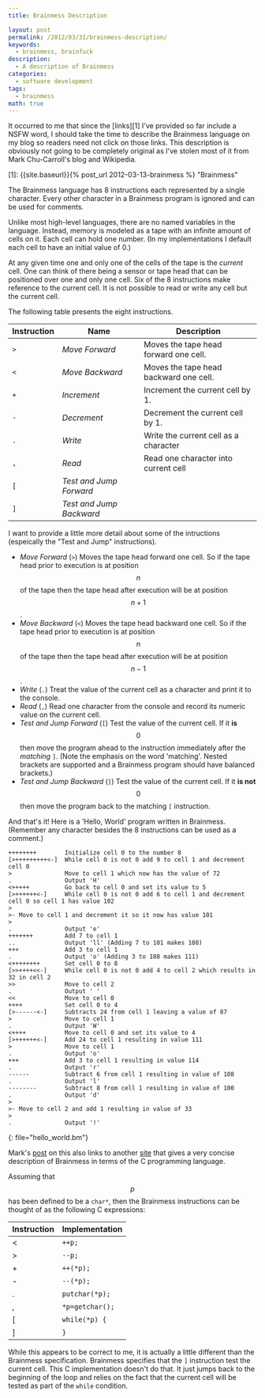 ```yaml
---
title: Brainmess Description

layout: post
permalink: /2012/03/31/brainmess-description/
keywords:
  - brainmess, brainfuck
description:
  - A description of Brainmess
categories:
  - software development
tags:
  - brainmess
math: true
---
```


It occurred to me that since the [links][1] I've provided so far include a NSFW word, I should take the time to describe the Brainmess language on my blog so readers need not click on those links. This description is obviously not going to be completely original as I've stolen most of it from Mark Chu-Carroll's blog and Wikipedia.

 [1]: {{site.baseurl}}{% post_url 2012-03-13-brainmess %} "Brainmess"
<!--more-->

The Brainmess language has 8 instructions each represented by a single character. Every other character in a Brainmess program is ignored and can be used for comments.

Unlike most high-level languages, there are no named variables in the language. Instead, memory is modeled as a tape with an infinite amount of cells on it. Each cell can hold one number. (In my implementations I default each cell to have an initial value of 0.)

At any given time one and only one of the cells of the tape is the *current* cell. One can think of there being a sensor or tape head that can be positioned over one and only one cell. Six of the 8 instructions make reference to the current cell. It is not possible to read or write any cell but the current cell.

The following table presents the eight instructions.

| Instruction | Name                     | Description                            |
| ----------- | ------------------------ | -------------------------------------- |
| `>`         | *Move Forward*           | Moves the tape head forward one cell.  |
| `<`         | *Move Backward*          | Moves the tape head backward one cell. |
| `+`         | *Increment*              | Increment the current cell by 1.       |
| `-`         | *Decrement*              | Decrement the current cell by 1.       |
| `.`         | *Write*                  | Write the current cell as a character  |
| `,`         | *Read*                   | Read one character into current cell   |
| `[`         | *Test and Jump Forward*  |                                        |
| `]`         | *Test and Jump Backward* |                                        |

I want to provide a little more detail about some of the intructions (espeically the "Test and Jump" instructions).

- *Move Forward* (`>`) Moves the tape head forward one cell. So if the tape head prior to execution is at position $$n$$ of the tape then the tape head after execution will be at position $$n+1$$.
- *Move Backward* (`<`) Moves the tape head backward one cell. So if the tape head prior to execution is at position $$n$$ of the tape then the tape head after execution will be at position $$n-1$$.
- *Write* (`.`)  Treat the value of the current cell as a character and print it to the console.
- *Read* (`,`) Read one character from the console and record its numeric value on the current cell.
- *Test and Jump Forward* (`[`) Test the value of the current cell. If it **is** $$0$$ then move the program ahead to the instruction immediately after the *matching* `]`. (Note the emphasis on the word 'matching'. Nested brackets are supported and a Brainmess program should have balanced brackets.)
- *Test and Jump Backward* (`]`) Test the value of the current cell. If it **is not** $$0$$ then move the program back to the matching `[` instruction.

And that's it! Here is a 'Hello, World' program written in Brainmess. (Remember any character besides the 8 instructions can be used as a comment.)

```text
++++++++        Initialize cell 0 to the number 8
[>+++++++++<-]  While cell 0 is not 0 add 9 to cell 1 and decrement cell 0
>               Move to cell 1 which now has the value of 72
.               Output 'H'
<+++++          Go back to cell 0 and set its value to 5
[>++++++<-]     While cell 0 is not 0 add 6 to cell 1 and decrement cell 0 so cell 1 has value 102
>
>- Move to cell 1 and decrement it so it now has value 101
>
.               Output 'e'
+++++++         Add 7 to cell 1
..              Output 'll' (Adding 7 to 101 makes 108)
+++             Add 3 to cell 1
.               Output 'o' (Adding 3 to 108 makes 111)
<++++++++       Set cell 0 to 8
[>>++++<<-]     While cell 0 is not 0 add 4 to cell 2 which results in 32 in cell 2
>>              Move to cell 2
.               Output ' '
<<              Move to cell 0
++++            Set cell 0 to 4
[>------<-]     Subtracts 24 from cell 1 leaving a value of 87
>               Move to cell 1
.               Output 'W'
<++++           Move to cell 0 and set its value to 4
[>++++++<-]     Add 24 to cell 1 resulting in value 111
>               Move to cell 1
.               Output 'o'
+++             Add 3 to cell 1 resulting in value 114
.               Output 'r'
------          Subtract 6 from cell 1 resulting in value of 108
.               Output 'l'
--------        Subtract 8 from cell 1 resulting in value of 100
.               Output 'd'
>
>- Move to cell 2 and add 1 resulting in value of 33
>
.               Output '!'
```
{: file="hello_world.bm"}

Mark's [post][bf] on this also links to another <a href="http://www.muppetlabs.com/~breadbox/bf/" title="Brainmess">site</a> that gives a very concise description of Brainmess in terms of the C programming language.

[bf]: http://www.goodmath.org/blog/2009/09/06/the-one-the-only-brainfck/ "The One the Only"

Assuming that $$p$$ has been defined to be a `char*`, then the Brainmess instructions can be thought of as the following C expressions:

| Instruction | Implementation  |
| ----------- | --------------- |
| <           | `++p;`          |
| >           | `--p;`          |
| +           | `++(*p);`       |
| -           | `--(*p);`       |
| .           | `putchar(*p);`  |
| ,           | `*p=getchar();` |
| [           | `while(*p) {`   |
| ]           | `}`             |

While this appears to be correct to me, it is actually a little different than the Brainmess specification. Brainmess specifies that the `]` instruction test the current cell. This C implementation doesn't do that. It just jumps back to the beginning of the loop and relies on the fact that the current cell will be tested as part of the `while` condition.
